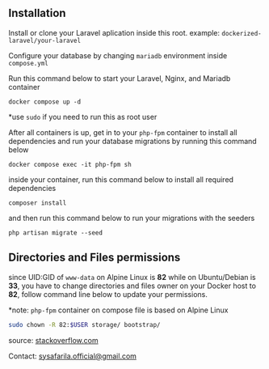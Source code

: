 ## Installation

Install or clone your Laravel aplication inside this root. example: `dockerized-laravel/your-laravel`

Configure your database by changing `mariadb` environment inside `compose.yml`

Run this command below to start your Laravel, Nginx, and Mariadb container

```shell
docker compose up -d
```

\*use `sudo` if you need to run this as root user

After all containers is up, get in to your `php-fpm` container to install all dependencies and run your database migrations by running this command below

```shell
docker compose exec -it php-fpm sh
```

inside your container, run this command below to install all required dependencies

```shell
composer install
```

and then run this command below to run your migrations with the seeders

```shell
php artisan migrate --seed
```

## Directories and Files permissions

since UID:GID of `www-data` on Alpine Linux is **82** while on Ubuntu/Debian is **33**, you have to change directories and files owner on your Docker host to **82**, follow command line below to update your permissions.

\*note: `php-fpm` container on compose file is based on Alpine Linux

```bash
sudo chown -R 82:$USER storage/ bootstrap/
```

source: [stackoverflow.com](https://stackoverflow.com/questions/66507234/docker-volume-mount-and-permissions-www-data-on-host-33-becomes-xfs-33-in-a)

Contact: sysafarila.official@gmail.com
